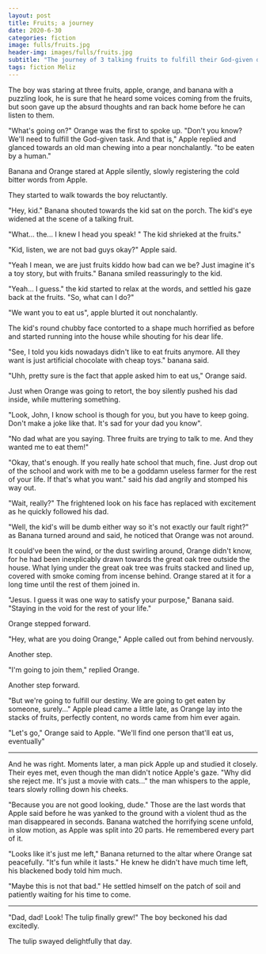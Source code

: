 ```yaml
---
layout: post
title: Fruits; a journey
date: 2020-6-30
categories: fiction
image: fulls/fruits.jpg
header-img: images/fulls/fruits.jpg
subtitle: "The journey of 3 talking fruits to fulfill their God-given destiny."
tags: fiction Meliz
---
```

The boy was staring at three fruits, apple, orange, and banana with a puzzling look, he is sure that he heard some voices coming from the fruits, but soon gave up the absurd thoughts and ran back home before he can listen to them.

"What's going on?" Orange was the first to spoke up. "Don't you know? We'll need to fulfill the God-given task. And that is," Apple replied and glanced towards an old man chewing into a pear nonchalantly. "to be eaten by a human." 

Banana and Orange stared at Apple silently, slowly registering the cold bitter words from Apple.

They started to walk towards the boy reluctantly.

"Hey, kid." Banana shouted towards the kid sat on the porch. The kid's eye widened at the scene of a talking fruit.

"What... the... I knew I head you speak! " The kid shrieked at the fruits."

"Kid, listen, we are not bad guys okay?" Apple said. 

"Yeah I mean, we are just fruits kiddo how bad can we be? Just imagine it's a toy story, but with fruits." Banana smiled reassuringly to the kid.

"Yeah... I guess." the kid started to relax at the words, and settled his gaze back at the fruits. "So, what can I do?"

"We want you to eat us", apple blurted it out nonchalantly.

The kid's round chubby face contorted to a shape much horrified as before and started running into the house while shouting for his dear life.

"See, I told you kids nowadays didn't like to eat fruits anymore. All they want is just artificial chocolate with cheap toys." banana said.

"Uhh, pretty sure is the fact that apple asked him to eat us," Orange said.

Just when Orange was going to retort, the boy silently pushed his dad inside, while muttering something.

"Look, John, I know school is though for you, but you have to keep going. Don't make a joke like that. It's sad for your dad you know".

"No dad what are you saying. Three fruits are trying to talk to me. And they wanted me to eat them!"

"Okay, that's enough. If you really hate school that much, fine. Just drop out of the school and work with me to be a goddamn useless farmer for the rest of your life. If that's what you want." said his dad angrily and stomped his way out.

"Wait, really?" The frightened look on his face has replaced with excitement as he quickly followed his dad.

"Well, the kid's will be dumb either way so it's not exactly our fault right?" as Banana turned around and said, he noticed that Orange was not around.

It could've been the wind, or the dust swirling around, Orange didn't know, for he had been inexplicably drawn towards the great oak tree outside the house. What lying under the great oak tree was fruits stacked and lined up, covered with smoke coming from incense behind. Orange stared at it for a long time until the rest of them joined in.

"Jesus. I guess it was one way to satisfy your purpose," Banana said. "Staying in the void for the rest of your life."

Orange stepped forward.

"Hey, what are you doing Orange," Apple called out from behind nervously.

Another step.

"I'm going to join them," replied Orange.

Another step forward.

"But we're going to fulfill our destiny. We are going to get eaten by someone, surely..." Apple plead came a little late, as Orange lay into the stacks of fruits, perfectly content, no words came from him ever again.

"Let's go," Orange said to Apple. "We'll find one person that'll eat us, eventually"

---

And he was right. Moments later, a man pick Apple up and studied it closely. Their eyes met, even though the man didn't notice Apple's gaze. "Why did she reject me. It's just a movie with cats..." the man whispers to the apple, tears slowly rolling down his cheeks.

"Because you are not good looking, dude." Those are the last words that Apple said before he was yanked to the ground with a violent thud as the man disappeared in seconds. Banana watched the horrifying scene unfold, in slow motion, as Apple was split into 20 parts. He remembered every part of it.

"Looks like it's just me left," Banana returned to the altar where Orange sat peacefully. "It's fun while it lasts." He knew he didn't have much time left, his blackened body told him much. 

"Maybe this is not that bad." He settled himself on the patch of soil and patiently waiting for his time to come.

---

"Dad, dad! Look! The tulip finally grew!" The boy beckoned his dad excitedly.

The tulip swayed delightfully that day.

